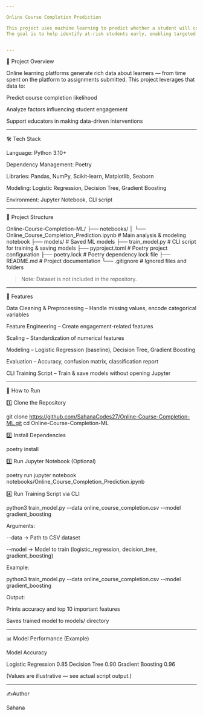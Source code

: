 ```yaml
---

Online Course Completion Prediction

This project uses machine learning to predict whether a student will complete an online course based on their demographics, engagement metrics, and activity data.
The goal is to help identify at-risk students early, enabling targeted interventions by educators.


---
```


📌 Project Overview

Online learning platforms generate rich data about learners — from time spent on the platform to assignments submitted.
This project leverages that data to:

Predict course completion likelihood

Analyze factors influencing student engagement

Support educators in making data-driven interventions



---

🛠 Tech Stack

Language: Python 3.10+

Dependency Management: Poetry

Libraries: Pandas, NumPy, Scikit-learn, Matplotlib, Seaborn

Modeling: Logistic Regression, Decision Tree, Gradient Boosting

Environment: Jupyter Notebook, CLI script



---

📂 Project Structure

Online-Course-Completion-ML/
├── notebooks/
│   └── Online_Course_Completion_Prediction.ipynb   # Main analysis & modeling notebook
├── models/                                         # Saved ML models
├── train_model.py                                  # CLI script for training & saving models
├── pyproject.toml                                  # Poetry project configuration
├── poetry.lock                                     # Poetry dependency lock file
├── README.md                                       # Project documentation
└── .gitignore                                      # Ignored files and folders

> Note: Dataset is not included in the repository.




---

🚀 Features

Data Cleaning & Preprocessing – Handle missing values, encode categorical variables

Feature Engineering – Create engagement-related features

Scaling – Standardization of numerical features

Modeling – Logistic Regression (baseline), Decision Tree, Gradient Boosting

Evaluation – Accuracy, confusion matrix, classification report

CLI Training Script – Train & save models without opening Jupyter



---

📜 How to Run

1️⃣ Clone the Repository

git clone https://github.com/SahanaCodes27/Online-Course-Completion-ML.git
cd Online-Course-Completion-ML

2️⃣ Install Dependencies

poetry install

3️⃣ Run Jupyter Notebook (Optional)

poetry run jupyter notebook notebooks/Online_Course_Completion_Prediction.ipynb

4️⃣ Run Training Script via CLI

python3 train_model.py --data online_course_completion.csv --model gradient_boosting

Arguments:

--data → Path to CSV dataset

--model → Model to train (logistic_regression, decision_tree, gradient_boosting)


Example:

python3 train_model.py --data online_course_completion.csv --model gradient_boosting

Output:

Prints accuracy and top 10 important features

Saves trained model to models/ directory



---

📊 Model Performance (Example)

Model	Accuracy

Logistic Regression	0.85
Decision Tree	0.90
Gradient Boosting	0.96


(Values are illustrative — see actual script output.)


---

✍️Author

Sahana
